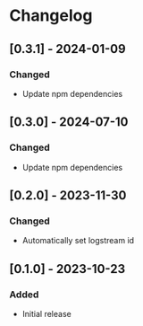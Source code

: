 
# Changelog

## [0.3.1] - 2024-01-09

### Changed

- Update npm dependencies

## [0.3.0] - 2024-07-10

### Changed

- Update npm dependencies

## [0.2.0] - 2023-11-30

### Changed

- Automatically set logstream id

## [0.1.0] - 2023-10-23

### Added

- Initial release

